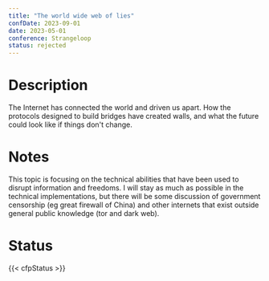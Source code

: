 ```yaml
---
title: "The world wide web of lies"
confDate: 2023-09-01
date: 2023-05-01
conference: Strangeloop
status: rejected
---
```


# Description

The Internet has connected the world and driven us apart. How the protocols designed to build bridges have created walls, and what the future could look like if things don't change.

# Notes

This topic is focusing on the technical abilities that have been used to disrupt information and freedoms. I will stay as much as possible in the technical implementations, but there will be some discussion of government censorship (eg great firewall of China) and other internets that exist outside general public knowledge (tor and dark web).

# Status

{{< cfpStatus >}}
